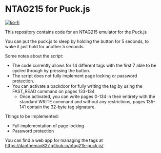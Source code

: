 # NTAG215 for Puck.js

[![ko-fi](https://ko-fi.com/img/githubbutton_sm.svg)](https://ko-fi.com/W7W7ECXQ9)

This repository contains code for an NTAG215 emulator for the Puck.js

You can put the puck.js to sleep by holding the button for 5 seconds, to wake it just hold for another 5 seconds.

Some notes about the script:
- The code currently allows for 14 different tags with the first 7 able to be cycled through by pressing the button.
- The script does not fully implement page locking or password protection.
- You can activate a backdoor for fully writing the tag by using the FAST_READ command on pages 133-134
  - Once activated, you can write pages 0-134 in their entirety with the standard WRITE command and without any restrictions, pages 135-141 contain the 32-byte tag signature.

Things to be implemented:
- Full implementation of page locking
- Password protection

You can find a web app for managing the tags at https://dantheman827.github.io/ntag215-puck.js/
